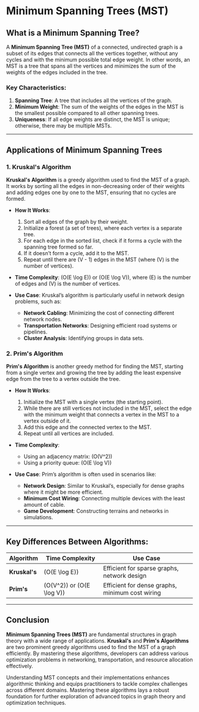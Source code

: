 # Minimum Spanning Trees (MST)

## What is a Minimum Spanning Tree?

A **Minimum Spanning Tree (MST)** of a connected, undirected graph is a subset of its edges that connects all the vertices together, without any cycles and with the minimum possible total edge weight. In other words, an MST is a tree that spans all the vertices and minimizes the sum of the weights of the edges included in the tree.

### Key Characteristics:

1. **Spanning Tree**: A tree that includes all the vertices of the graph.
2. **Minimum Weight**: The sum of the weights of the edges in the MST is the smallest possible compared to all other spanning trees.
3. **Uniqueness**: If all edge weights are distinct, the MST is unique; otherwise, there may be multiple MSTs.

---

## Applications of Minimum Spanning Trees

### 1. **Kruskal's Algorithm**

**Kruskal's Algorithm** is a greedy algorithm used to find the MST of a graph. It works by sorting all the edges in non-decreasing order of their weights and adding edges one by one to the MST, ensuring that no cycles are formed.

- **How It Works**:
  1. Sort all edges of the graph by their weight.
  2. Initialize a forest (a set of trees), where each vertex is a separate tree.
  3. For each edge in the sorted list, check if it forms a cycle with the spanning tree formed so far.
  4. If it doesn’t form a cycle, add it to the MST.
  5. Repeat until there are \(V - 1\) edges in the MST (where \(V\) is the number of vertices).

- **Time Complexity**: \(O(E \log E)\) or \(O(E \log V)\), where \(E\) is the number of edges and \(V\) is the number of vertices.

- **Use Case**: Kruskal’s algorithm is particularly useful in network design problems, such as:
  - **Network Cabling**: Minimizing the cost of connecting different network nodes.
  - **Transportation Networks**: Designing efficient road systems or pipelines.
  - **Cluster Analysis**: Identifying groups in data sets.

### 2. **Prim's Algorithm**

**Prim's Algorithm** is another greedy method for finding the MST, starting from a single vertex and growing the tree by adding the least expensive edge from the tree to a vertex outside the tree.

- **How It Works**:
  1. Initialize the MST with a single vertex (the starting point).
  2. While there are still vertices not included in the MST, select the edge with the minimum weight that connects a vertex in the MST to a vertex outside of it.
  3. Add this edge and the connected vertex to the MST.
  4. Repeat until all vertices are included.

- **Time Complexity**: 
  - Using an adjacency matrix: \(O(V^2)\)
  - Using a priority queue: \(O(E \log V)\)

- **Use Case**: Prim’s algorithm is often used in scenarios like:
  - **Network Design**: Similar to Kruskal’s, especially for dense graphs where it might be more efficient.
  - **Minimum Cost Wiring**: Connecting multiple devices with the least amount of cable.
  - **Game Development**: Constructing terrains and networks in simulations.

---

## Key Differences Between Algorithms:

| Algorithm   | Time Complexity       | Use Case                                        |
|-------------|-----------------------|-------------------------------------------------|
| **Kruskal's** | \(O(E \log E)\)       | Efficient for sparse graphs, network design     |
| **Prim's**    | \(O(V^2)\) or \(O(E \log V)\) | Efficient for dense graphs, minimum cost wiring |

---

## Conclusion

**Minimum Spanning Trees (MST)** are fundamental structures in graph theory with a wide range of applications. **Kruskal's** and **Prim's Algorithms** are two prominent greedy algorithms used to find the MST of a graph efficiently. By mastering these algorithms, developers can address various optimization problems in networking, transportation, and resource allocation effectively.

Understanding MST concepts and their implementations enhances algorithmic thinking and equips practitioners to tackle complex challenges across different domains. Mastering these algorithms lays a robust foundation for further exploration of advanced topics in graph theory and optimization techniques.
